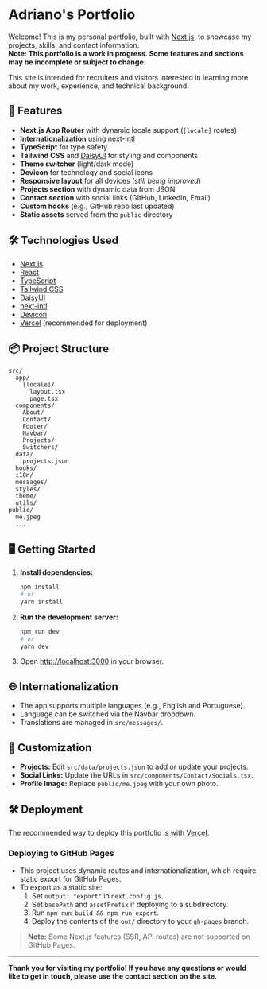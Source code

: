 # Adriano's Portfolio

Welcome! This is my personal portfolio, built with [Next.js](https://nextjs.org), to showcase my projects, skills, and contact information.  
**Note: This portfolio is a work in progress. Some features and sections may be incomplete or subject to change.**

This site is intended for recruiters and visitors interested in learning more about my work, experience, and technical background.

## 🚀 Features

- **Next.js App Router** with dynamic locale support (`[locale]` routes)
- **Internationalization** using [next-intl](https://github.com/amannn/next-intl)
- **TypeScript** for type safety
- **Tailwind CSS** and [DaisyUI](https://daisyui.com/) for styling and components
- **Theme switcher** (light/dark mode)
- **Devicon** for technology and social icons
- **Responsive layout** for all devices (*still being improved*)
- **Projects section** with dynamic data from JSON
- **Contact section** with social links (GitHub, LinkedIn, Email)
- **Custom hooks** (e.g., GitHub repo last updated)
- **Static assets** served from the `public` directory

## 🛠️ Technologies Used

- [Next.js](https://nextjs.org)
- [React](https://react.dev)
- [TypeScript](https://www.typescriptlang.org/)
- [Tailwind CSS](https://tailwindcss.com/)
- [DaisyUI](https://daisyui.com/)
- [next-intl](https://github.com/amannn/next-intl)
- [Devicon](https://devicon.dev/)
- [Vercel](https://vercel.com/) (recommended for deployment)

## 📦 Project Structure

```
src/
  app/
    [locale]/
      layout.tsx
      page.tsx
  components/
    About/
    Contact/
    Footer/
    Navbar/
    Projects/
    Switchers/
  data/
    projects.json
  hooks/
  i18n/
  messages/
  styles/
  theme/
  utils/
public/
  me.jpeg
  ...
```

## 🖥️ Getting Started

1. **Install dependencies:**
   ```bash
   npm install
   # or
   yarn install
   ```

2. **Run the development server:**
   ```bash
   npm run dev
   # or
   yarn dev
   ```

3. Open [http://localhost:3000](http://localhost:3000) in your browser.

## 🌐 Internationalization

- The app supports multiple languages (e.g., English and Portuguese).
- Language can be switched via the Navbar dropdown.
- Translations are managed in `src/messages/`.

## 📝 Customization

- **Projects:** Edit `src/data/projects.json` to add or update your projects.
- **Social Links:** Update the URLs in `src/components/Contact/Socials.tsx`.
- **Profile Image:** Replace `public/me.jpeg` with your own photo.

## 🛠️ Deployment

The recommended way to deploy this portfolio is with [Vercel](https://vercel.com/).

### Deploying to GitHub Pages

- This project uses dynamic routes and internationalization, which require static export for GitHub Pages.
- To export as a static site:
  1. Set `output: "export"` in `next.config.js`.
  2. Set `basePath` and `assetPrefix` if deploying to a subdirectory.
  3. Run `npm run build && npm run export`.
  4. Deploy the contents of the `out/` directory to your `gh-pages` branch.

> **Note:** Some Next.js features (SSR, API routes) are not supported on GitHub Pages.

---

**Thank you for visiting my portfolio! If you have any questions or would like to get in touch, please use the contact section on the site.**
